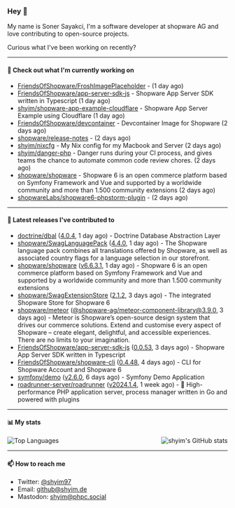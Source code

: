### Hey 👋

My name is Soner Sayakci, I'm a software developer at shopware AG and love contributing to open-source projects.

Curious what I've been working on recently?

---

#### 👷 Check out what I'm currently working on

- [FriendsOfShopware/FroshImagePlaceholder](https://github.com/FriendsOfShopware/FroshImagePlaceholder) -  (1 day ago)
- [FriendsOfShopware/app-server-sdk-js](https://github.com/FriendsOfShopware/app-server-sdk-js) - Shopware App Server SDK written in Typescript (1 day ago)
- [shyim/shopware-app-example-cloudflare](https://github.com/shyim/shopware-app-example-cloudflare) - Shopware App Server Example using Cloudflare (1 day ago)
- [FriendsOfShopware/devcontainer](https://github.com/FriendsOfShopware/devcontainer) - Devcontainer Image for Shopware (2 days ago)
- [shopware/release-notes](https://github.com/shopware/release-notes) -  (2 days ago)
- [shyim/nixcfg](https://github.com/shyim/nixcfg) - My Nix config for my Macbook and Server (2 days ago)
- [shyim/danger-php](https://github.com/shyim/danger-php) - Danger runs during your CI process, and gives teams the chance to automate common code review chores. (2 days ago)
- [shopware/shopware](https://github.com/shopware/shopware) - Shopware 6 is an open commerce platform based on Symfony Framework and Vue and supported by a worldwide community and more than 1.500 community extensions (2 days ago)
- [shopwareLabs/shopware6-phpstorm-plugin](https://github.com/shopwareLabs/shopware6-phpstorm-plugin) -  (2 days ago)

---

#### 🔭 Latest releases I've contributed to

- [doctrine/dbal](https://github.com/doctrine/dbal) ([4.0.4](https://github.com/doctrine/dbal/releases/tag/4.0.4), 1 day ago) - Doctrine Database Abstraction Layer
- [shopware/SwagLanguagePack](https://github.com/shopware/SwagLanguagePack) ([4.4.0](https://github.com/shopware/SwagLanguagePack/releases/tag/4.4.0), 1 day ago) - The Shopware language pack combines all translations offered by Shopware, as well as associated country flags for a language selection in our storefront.
- [shopware/shopware](https://github.com/shopware/shopware) ([v6.6.3.1](https://github.com/shopware/shopware/releases/tag/v6.6.3.1), 1 day ago) - Shopware 6 is an open commerce platform based on Symfony Framework and Vue and supported by a worldwide community and more than 1.500 community extensions
- [shopware/SwagExtensionStore](https://github.com/shopware/SwagExtensionStore) ([2.1.2](https://github.com/shopware/SwagExtensionStore/releases/tag/2.1.2), 3 days ago) - The integrated Shopware Store for Shopware 6
- [shopware/meteor](https://github.com/shopware/meteor) ([@shopware-ag/meteor-component-library@3.9.0](https://github.com/shopware/meteor/releases/tag/%40shopware-ag/meteor-component-library%403.9.0), 3 days ago) - Meteor is Shopware’s open-source design system that drives our commerce solutions. Extend and customise every aspect of Shopware – create elegant, delightful, and accessible experiences. There are no limits to your imagination.
- [FriendsOfShopware/app-server-sdk-js](https://github.com/FriendsOfShopware/app-server-sdk-js) ([0.0.53](https://github.com/FriendsOfShopware/app-server-sdk-js/releases/tag/0.0.53), 3 days ago) - Shopware App Server SDK written in Typescript
- [FriendsOfShopware/shopware-cli](https://github.com/FriendsOfShopware/shopware-cli) ([0.4.48](https://github.com/FriendsOfShopware/shopware-cli/releases/tag/0.4.48), 4 days ago) - CLI for Shopware Account and Shopware 6
- [symfony/demo](https://github.com/symfony/demo) ([v2.6.0](https://github.com/symfony/demo/releases/tag/v2.6.0), 6 days ago) - Symfony Demo Application
- [roadrunner-server/roadrunner](https://github.com/roadrunner-server/roadrunner) ([v2024.1.4](https://github.com/roadrunner-server/roadrunner/releases/tag/v2024.1.4), 1 week ago) - 🤯 High-performance PHP application server, process manager written in Go and powered with plugins

---

#### 📊 My stats

<img align="right" alt="shyim's GitHub stats" src="https://github-readme-stats.vercel.app/api?username=shyim&count_private=1&show_icons=true&" />

![Top Languages](https://github-readme-stats.vercel.app/api/top-langs/?username=shyim)

---

#### 📫 How to reach me

- Twitter: [@shyim97](https://twitter.com/shyim97)
- Email: [github@shyim.de](mailto://github@shyim.de)
- Mastodon: <a rel="me" href="https://phpc.social/@shyim">shyim@phpc.social</a>
